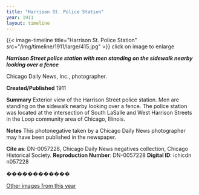 ```yaml
---
title: "Harrison St. Police Station"
year: 1911
layout: timeline
---
```


{{< image-timeline title="Harrison St. Police Station" src="/img/timeline/1911/large/415.jpg" >}}
click on image to enlarge

___**Harrison Street police station with men standing on the sidewalk nearby looking over a fence**___

Chicago Daily News, Inc., photographer.

**Created/Published**
1911

**Summary**
Exterior view of the Harrison Street police station. Men are standing on the sidewalk nearby looking over a fence. The police station was located at the intersection of South LaSalle and West Harrison Streets in the Loop community area of Chicago, Illinois.

**Notes**
This photonegative taken by a Chicago Daily News photographer may have been published in the newspaper.

__Cite as__: DN-0057228, Chicago Daily News negatives collection, Chicago Historical Society.
__Reproduction Number__: DN-0057228
__Digital ID__: ichicdn n057228

������������ 

[Other images from this year](/historical/timeline/1911)